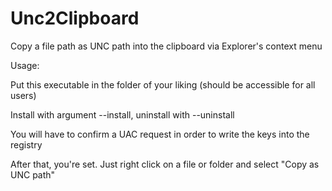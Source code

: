 # Unc2Clipboard

Copy a file path as UNC path into the clipboard via Explorer's context menu

Usage:

  Put this executable in the folder of your liking (should be accessible for all users)

  Install with argument --install, uninstall with --uninstall

  You will have to confirm a UAC request in order to write the keys into the registry

  After that, you're set. Just right click on a file or folder and select "Copy as UNC path"